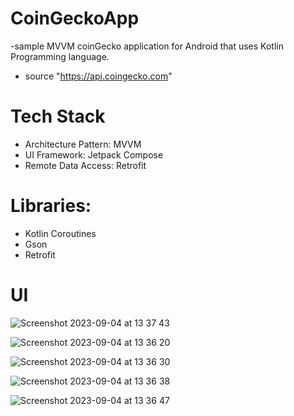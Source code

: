 # CoinGeckoApp
-sample MVVM coinGecko application for Android that uses Kotlin Programming language.
- source "https://api.coingecko.com"

# Tech Stack
- Architecture Pattern: MVVM
- UI Framework: Jetpack Compose
- Remote Data Access: Retrofit

# Libraries:
- Kotlin Coroutines
- Gson
- Retrofit

# UI
![Screenshot 2023-09-04 at 13 37 43](https://github.com/Reshma2497/CoinGeckoApp/assets/110983170/45886dcd-0a1a-4182-a885-001617929fde)

![Screenshot 2023-09-04 at 13 36 20](https://github.com/Reshma2497/CoinGeckoApp/assets/110983170/e8a47f72-b2b2-4a3b-88a9-63ea72f16558)

![Screenshot 2023-09-04 at 13 36 30](https://github.com/Reshma2497/CoinGeckoApp/assets/110983170/0f7963ba-773e-4ece-ac8b-01bd3d12e89a)

![Screenshot 2023-09-04 at 13 36 38](https://github.com/Reshma2497/CoinGeckoApp/assets/110983170/b6fc027c-33ee-4d87-a1a8-7adaa86daa1f)

![Screenshot 2023-09-04 at 13 36 47](https://github.com/Reshma2497/CoinGeckoApp/assets/110983170/ff1c3eef-b894-4f57-aa88-a26cdb03589e)
